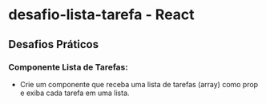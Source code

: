 # desafio-lista-tarefa - React

## Desafios Práticos

### Componente Lista de Tarefas:

- Crie um componente que receba uma lista de tarefas (array) como prop e exiba cada tarefa em uma lista.